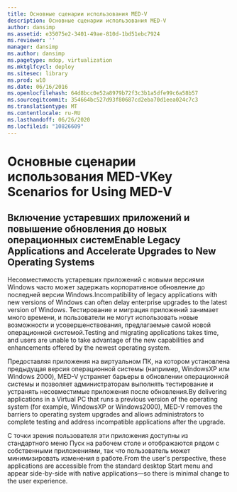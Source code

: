 ```yaml
---
title: Основные сценарии использования MED-V
description: Основные сценарии использования MED-V
author: dansimp
ms.assetid: e35075e2-3401-49ae-810d-1bd51ebc7924
ms.reviewer: ''
manager: dansimp
ms.author: dansimp
ms.pagetype: mdop, virtualization
ms.mktglfcycl: deploy
ms.sitesec: library
ms.prod: w10
ms.date: 06/16/2016
ms.openlocfilehash: 64d8bcc0e52a8979b72f3c3b1a5dfe99c6a58b57
ms.sourcegitcommit: 354664bc527d93f80687cd2eba70d1eea024c7c3
ms.translationtype: MT
ms.contentlocale: ru-RU
ms.lasthandoff: 06/26/2020
ms.locfileid: "10826609"
---
```

# <span data-ttu-id="c5b37-103">Основные сценарии использования MED-V</span><span class="sxs-lookup"><span data-stu-id="c5b37-103">Key Scenarios for Using MED-V</span></span>


## <span data-ttu-id="c5b37-104">Включение устаревших приложений и повышение обновления до новых операционных систем</span><span class="sxs-lookup"><span data-stu-id="c5b37-104">Enable Legacy Applications and Accelerate Upgrades to New Operating Systems</span></span>


<span data-ttu-id="c5b37-105">Несовместимость устаревших приложений с новыми версиями Windows часто может задержать корпоративное обновление до последней версии Windows.</span><span class="sxs-lookup"><span data-stu-id="c5b37-105">Incompatibility of legacy applications with new versions of Windows can often delay enterprise upgrades to the latest version of Windows.</span></span> <span data-ttu-id="c5b37-106">Тестирование и миграция приложений занимает много времени, и пользователи не могут использовать новые возможности и усовершенствования, предлагаемые самой новой операционной системой.</span><span class="sxs-lookup"><span data-stu-id="c5b37-106">Testing and migrating applications takes time, and users are unable to take advantage of the new capabilities and enhancements offered by the newest operating system.</span></span>

<span data-ttu-id="c5b37-107">Предоставляя приложения на виртуальном ПК, на котором установлена предыдущая версия операционной системы (например, WindowsXP или Windows 2000), MED-V устраняет барьеры в обновлении операционной системы и позволяет администраторам выполнять тестирование и устранять несовместимые приложения после обновления.</span><span class="sxs-lookup"><span data-stu-id="c5b37-107">By delivering applications in a Virtual PC that runs a previous version of the operating system (for example, WindowsXP or Windows2000), MED-V removes the barriers to operating system upgrades and allows administrators to complete testing and address incompatible applications after the upgrade.</span></span>

<span data-ttu-id="c5b37-108">С точки зрения пользователя эти приложения доступны из стандартного меню Пуск на рабочем столе и отображаются рядом с собственными приложениями, так что пользователь может минимизировать изменения в работе.</span><span class="sxs-lookup"><span data-stu-id="c5b37-108">From the user's perspective, these applications are accessible from the standard desktop Start menu and appear side-by-side with native applications—so there is minimal change to the user experience.</span></span>

 

 





